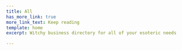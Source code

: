 ```yaml
---
title: All
has_more_link: true
more_link_text: Keep reading
template: home
excerpt: Witchy business directory for all of your esoteric needs

---
```

